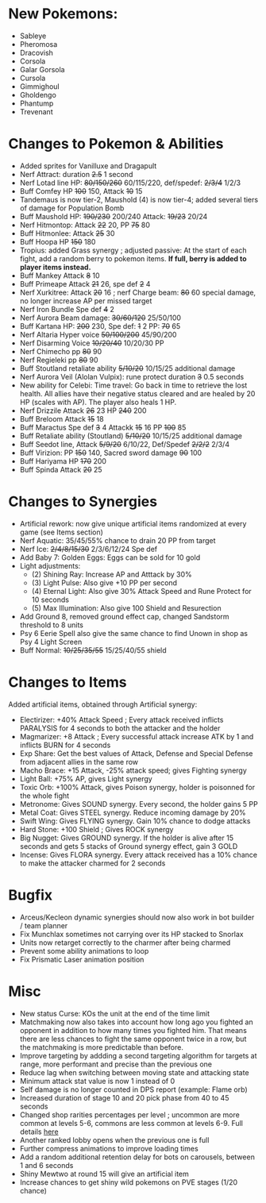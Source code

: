 # New Pokemons:

- Sableye
- Pheromosa
- Dracovish
- Corsola
- Galar Gorsola
- Cursola
- Gimmighoul
- Gholdengo
- Phantump
- Trevenant

# Changes to Pokemon & Abilities

- Added sprites for Vanilluxe and Dragapult
- Nerf Attract: duration ~~2.5~~ 1 second
- Nerf Lotad line HP: ~~80/150/260~~ 60/115/220, def/spedef: ~~2/3/4~~ 1/2/3
- Buff Comfey HP ~~100~~ 150, Attack ~~10~~ 15
- Tandemaus is now tier-2, Maushold (4) is now tier-4; added several tiers of damage for Population Bomb
- Buff Maushold HP: ~~190/230~~ 200/240 Attack: ~~19/23~~ 20/24
- Nerf Hitmontop: Attack ~~22~~ 20, PP ~~75~~ 80
- Buff Hitmonlee: Attack ~~25~~ 30
- Buff Hoopa HP ~~150~~ 180
- Tropius: added Grass synergy ; adjusted passive: At the start of each fight, add a random berry to pokemon items. **If full, berry is added to player items instead.**
- Buff Mankey Attack ~~8~~ 10
- Buff Primeape Attack ~~21~~ 26, spe def ~~2~~ 4
- Nerf Xurkitree: Attack ~~20~~ 16 ; nerf Charge beam: ~~80~~ 60 special damage, no longer increase AP per missed target
- Nerf Iron Bundle Spe def ~~4~~ 2
- Nerf Aurora Beam damage: ~~30/60/120~~ 25/50/100
- Buff Kartana HP: ~~200~~ 230, Spe def: ~~1~~ 2 PP: ~~70~~ 65
- Nerf Altaria Hyper voice ~~50/100/200~~ 45/90/200
- Nerf Disarming Voice ~~10/20/40~~ 10/20/30 PP
- Nerf Chimecho pp ~~80~~ 90
- Nerf Regieleki pp ~~80~~ 90
- Buff Stoutland retaliate ability ~~5/10/20~~ 10/15/25 additional damage
- Nerf Aurora Veil (Alolan Vulpix): rune protect duration ~~3~~ 0.5 seconds
- New ability for Celebi: Time travel: Go back in time to retrieve the lost health. All allies have their negative status cleared and are healed by 20 HP (scales with AP). The player also heals 1 HP.
- Nerf Drizzile Attack ~~26~~ 23 HP ~~240~~ 200
- Buff Breloom Attack ~~15~~ 18
- Buff Maractus Spe def ~~3~~ 4 Attackk ~~15~~ 16 PP ~~100~~ 85
- Buff Retaliate ability (Stoutland) ~~5/10/20~~ 10/15/25 additional damage
- Buff Seedot line, Attack ~~5/9/20~~ 6/10/22, Def/Spedef ~~2/2/2~~ 2/3/4
- Buff Virizion: PP ~~150~~ 140, Sacred sword damage ~~90~~ 100
- Buff Hariyama HP ~~170~~ 200
- Buff Spinda Attack ~~20~~ 25

# Changes to Synergies

- Artificial rework: now give unique artificial items randomized at every game (see Items section)
- Nerf Aquatic: 35/45/55% chance to drain 20 PP from target
- Nerf Ice: ~~2/4/8/15/30~~ 2/3/6/12/24 Spe def
- Add Baby 7: Golden Eggs: Eggs can be sold for 10 gold
- Light adjustments:
  - (2) Shining Ray: Increase AP and Atttack by 30%
  - (3) Light Pulse: Also give +10 PP per second
  - (4) Eternal Light: Also give 30% Attack Speed and Rune Protect for 10 seconds
  - (5) Max Illumination: Also give 100 Shield and Resurection
- Add Ground 8, removed ground effect cap, changed Sandstorm threshold to 8 units
- Psy 6 Eerie Spell also give the same chance to find Unown in shop as Psy 4 Light Screen
- Buff Normal: ~~10/25/35/55~~ 15/25/40/55 shield

# Changes to Items

Added artificial items, obtained through Artificial synergy:

- Electirizer: +40% Attack Speed ; Every attack received inflicts PARALYSIS for 4 seconds to both the attacker and the holder
- Magmarizer: +8 Attack ; Every successful attack increase ATK by 1 and inflicts BURN for 4 seconds
- Exp Share: Get the best values of Attack, Defense and Special Defense from adjacent allies in the same row
- Macho Brace: +15 Attack, -25% attack speed; gives Fighting synergy
- Light Ball: +75% AP, gives Light synergy
- Toxic Orb: +100% Attack, gives Poison synergy, holder is poisonned for the whole fight
- Metronome: Gives SOUND synergy. Every second, the holder gains 5 PP
- Metal Coat: Gives STEEL synergy. Reduce incoming damage by 20%
- Swift Wing: Gives FLYING synergy. Gain 10% chance to dodge attacks
- Hard Stone: +100 Shield ; Gives ROCK synergy
- Big Nugget: Gives GROUND synergy. If the holder is alive after 15 seconds and gets 5 stacks of Ground synergy effect, gain 3 GOLD
- Incense: Gives FLORA synergy. Every attack received has a 10% chance to make the attacker charmed for 2 seconds

# Bugfix

- Arceus/Kecleon dynamic synergies should now also work in bot builder / team planner
- Fix Munchlax sometimes not carrying over its HP stacked to Snorlax
- Units now retarget correctly to the charmer after being charmed
- Prevent some ability animations to loop
- Fix Prismatic Laser animation position

# Misc

- New status Curse: KOs the unit at the end of the time limit
- Matchmaking now also takes into account how long ago you fighted an opponent in addition to how many times you fighted him. That means there are less chances to fight the same opponent twice in a row, but the matchmaking is more predictable than before.
- Improve targeting by addding a second targeting algorithm for targets at range, more performant and precise than the previous one
- Reduce lag when switching between moving state and attacking state
- Minimum attack stat value is now 1 instead of 0
- Self damage is no longer counted in DPS report (example: Flame orb)
- Increased duration of stage 10 and 20 pick phase from 40 to 45 seconds
- Changed shop rarities percentages per level ; uncommon are more common at levels 5-6, commons are less common at levels 6-9. Full details [here](https://discord.com/channels/737230355039387749/1184447560845377719)
- Another ranked lobby opens when the previous one is full
- Further compress animations to improve loading times
- Add a random additional retention delay for bots on carousels, between 1 and 6 seconds
- Shiny Mewtwo at round 15 will give an artificial item
- Increase chances to get shiny wild pokemons on PVE stages (1/20 chance)
